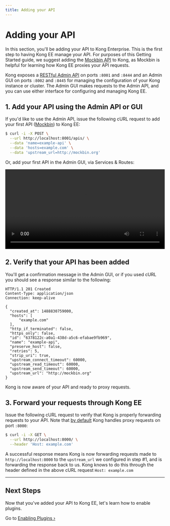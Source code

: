 ```yaml
---
title: Adding your API
---
```


# Adding your API

In this section, you'll be adding your API to Kong Enterprise.
This is the first
step to having Kong EE manage your API. For purposes of this Getting Started
guide, we suggest adding the [Mockbin API][mockbin] to Kong, as Mockbin is
helpful for learning how Kong EE proxies your API requests.

Kong exposes a [RESTful Admin API][API] on ports `:8001` and `:8444` and an
Admin GUI on ports `:8002` and `:8445` for managing the
configuration of your Kong instance or cluster. The Admin GUI makes
requests to the Admin API, and you can use either interface for configuring
and managing Kong EE.

## 1. Add your API using the Admin API or GUI

If you'd like to use the Admin API, issue the following cURL request to add
your first API ([Mockbin][mockbin]) to Kong EE:

```bash
$ curl -i -X POST \
  --url http://localhost:8001/apis/ \
  --data 'name=example-api' \
  --data 'hosts=example.com' \
  --data 'upstream_url=http://mockbin.org'
```

Or, add your first API in the Admin GUI, via Services & Routes:

<video width="100%" autoplay loop controls>
  <source src="https://konghq.com/wp-content/uploads/2018/07/first-api-ee-0.33.mp4" type="video/mp4">
  Your browser does not support the video tag.
</video>


## 2. Verify that your API has been added

You'll get a confirmation message in the Admin GUI, or if you used cURL
you should see a response similar to the following:

```http
HTTP/1.1 201 Created
Content-Type: application/json
Connection: keep-alive

{
  "created_at": 1488830759000,
  "hosts": [
      "example.com"
  ],
  "http_if_terminated": false,
  "https_only": false,
  "id": "6378122c-a0a1-438d-a5c6-efabae9fb969",
  "name": "example-api",
  "preserve_host": false,
  "retries": 5,
  "strip_uri": true,
  "upstream_connect_timeout": 60000,
  "upstream_read_timeout": 60000,
  "upstream_send_timeout": 60000,
  "upstream_url": "http://mockbin.org"
}
```

Kong is now aware of your API and ready to proxy requests.

## 3. Forward your requests through Kong EE

Issue the following cURL request to verify that Kong is properly forwarding
requests to your API. Note that [by default][proxy-port] Kong handles proxy
requests on port `:8000`:

```bash
$ curl -i -X GET \
  --url http://localhost:8000/ \
  --header 'Host: example.com'
```

A successful response means Kong is now forwarding requests made to
`http://localhost:8000` to the `upstream_url` we configured in step #1,
and is forwarding the response back to us. Kong knows to do this through
the header defined in the above cURL request `Host: example.com`

---

## Next Steps

Now that you've added your API to Kong EE, let's learn how to enable plugins.

Go to [Enabling Plugins &rsaquo;][enabling-plugins]

[API]: /latest/admin-api
[enabling-plugins]: /enterprise/{{page.kong_version}}/getting-started/enabling-plugins
[proxy-port]: /latest/configuration/#nginx-section
[mockbin]: https://mockbin.com/
